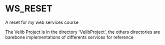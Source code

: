 # WS_RESET
A reset for my web services course

The Velib Project is in the directory 'VelibProject', the others directories are barebone implementations of differents services for reference
